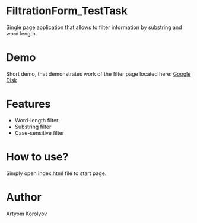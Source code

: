 # FiltrationForm_TestTask
Single page application that allows to filter information by substring and word length.
# Demo
Short demo, that demonstrates work of the filter page located here: [Google Disk](https://drive.google.com/file/d/1118wOGwoGTSBupRdyk08IJ2T43cxvi8z/view?usp=sharing)
# Features
- Word-length filter
- Substring filter
- Case-sensitive filter
# How to use?
Simply open index.html file to start page.
# Author
Artyom Korolyov
